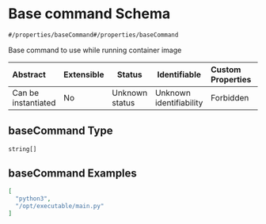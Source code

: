 # Base command Schema

```txt
#/properties/baseCommand#/properties/baseCommand
```

Base command to use while running container image


| Abstract            | Extensible | Status         | Identifiable            | Custom Properties | Additional Properties | Access Restrictions | Defined In                                                            |
| :------------------ | ---------- | -------------- | ----------------------- | :---------------- | --------------------- | ------------------- | --------------------------------------------------------------------- |
| Can be instantiated | No         | Unknown status | Unknown identifiability | Forbidden         | Allowed               | none                | [manifest.schema.json\*](manifest.schema.json "open original schema") |

## baseCommand Type

`string[]`

## baseCommand Examples

```json
[
  "python3",
  "/opt/executable/main.py"
]
```
